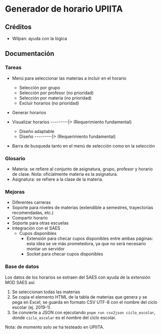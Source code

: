 # Generador de horario UPIITA

## Créditos

- Wilpan: ayuda con la lógica

## Documentación

### Tareas

- Menú para seleccionar las materias a incluir en el horario
  - Selección por grupo
  - Selección por profesor (no prioridad)
  - Selección por materia (no prioridad)
  - Excluir horarios (no prioridad)

- Generar horarios
- Visualizar horarios ---------|> (Requerimiento fundamental)
  - Diseño adaptable
  - Diseño ---------|> (Requerimiento fundamental)

- Barra de busqueda tanto en el menú de selección como en la selección

### Glosario

- Materia: se refiere al conjunto de asignatura, grupo, profesor y horario de clase. Nota: oficialmente materia es la asignatura.
- Asignatura: se refiere a la clase de la materia.

### Mejoras
- Diferentes carreras
- Soporte para niveles de materias (extendible a semestres, trayectorias recomendadas, etc.)
- Compartir horario
- Soporte para otras escuelas
- Integración con el SAES
  - Cupos disponibles
    - Extensión para checar cupos disponibles entre ambas páginas: esta idea se ve más prometedora, ya que no será necesario montar un servidor
    - Socket para checar cupos disponibles

### Base de datos
Los datos de los horarios se extraen del SAES con ayuda de la extensión MOD SAES así:

1. Se seleccionan todas las materias
2. Se copia el elemento HTML de la tabla de materias que genera y se pega en Excel, se guarda en formato CSV UTF-8 con el nombre del ciclo escolar (ej. 2019-1).
3. Se convierte a JSON con ejecutando `pnpm run csv2json ciclo_escolar`, donde `ciclo_escolar` es el nombre del ciclo escolar.

Nota: de momento solo se ha testeado en UPIITA.